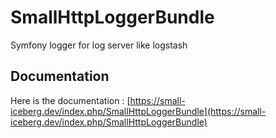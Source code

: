 # SmallHttpLoggerBundle
Symfony logger for log server like logstash

## Documentation
Here is the documentation : [https://small-iceberg.dev/index.php/SmallHttpLoggerBundle](https://small-iceberg.dev/index.php/SmallHttpLoggerBundle)
